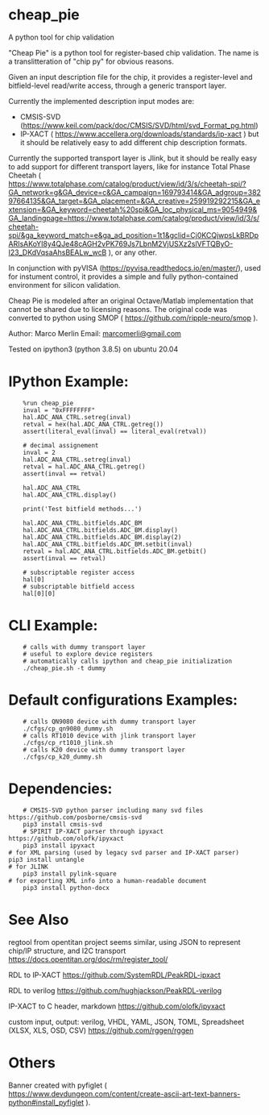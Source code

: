 # cheap_pie
A python tool for chip validation

"Cheap Pie" is a python tool for register-based chip validation.
The name is a translitteration of "chip py" for obvious reasons.

Given an input description file for the chip, it provides a register-level and 
bitfield-level read/write access, through a generic transport layer.

Currently the implemented description input modes are:
- CMSIS-SVD (https://www.keil.com/pack/doc/CMSIS/SVD/html/svd_Format_pg.html)
- IP-XACT ( https://www.accellera.org/downloads/standards/ip-xact )
but it should be relatively easy to add different chip description formats.

Currently the supported transport layer is Jlink, but it should be really easy
to add support for different transport layers, like for instance Total Phase
Cheetah 
( https://www.totalphase.com/catalog/product/view/id/3/s/cheetah-spi/?GA_network=g&GA_device=c&GA_campaign=169793414&GA_adgroup=38297664135&GA_target=&GA_placement=&GA_creative=259919292215&GA_extension=&GA_keyword=cheetah%20spi&GA_loc_physical_ms=9054949&GA_landingpage=https://www.totalphase.com/catalog/product/view/id/3/s/cheetah-spi/&ga_keyword_match=e&ga_ad_position=1t1&gclid=Cj0KCQjwpsLkBRDpARIsAKoYI8y4QJe48cAGH2vPK769Js7LbnM2VjUSXz2slVFTQByO-I23_DKdVqsaAhsBEALw_wcB ), or any other.

In conjunction with pyVISA (https://pyvisa.readthedocs.io/en/master/), used for 
instument control, it provides a simple and fully python-contained environment
for silicon validation.

Cheap Pie is modeled after an original Octave/Matlab implementation that cannot
be shared due to licensing reasons. The original code was converted to python
using SMOP ( https://github.com/ripple-neuro/smop ).

Author: Marco Merlin
Email: marcomerli@gmail.com

Tested on ipython3 (python 3.8.5) on ubuntu 20.04

# IPython Example:
        %run cheap_pie
        inval = "0xFFFFFFFF"
        hal.ADC_ANA_CTRL.setreg(inval)
        retval = hex(hal.ADC_ANA_CTRL.getreg())
        assert(literal_eval(inval) == literal_eval(retval))

        # decimal assignement        
        inval = 2
        hal.ADC_ANA_CTRL.setreg(inval)
        retval = hal.ADC_ANA_CTRL.getreg()        
        assert(inval == retval)
        
        hal.ADC_ANA_CTRL
        hal.ADC_ANA_CTRL.display()
                
        print('Test bitfield methods...')
        
        hal.ADC_ANA_CTRL.bitfields.ADC_BM
        hal.ADC_ANA_CTRL.bitfields.ADC_BM.display()
        hal.ADC_ANA_CTRL.bitfields.ADC_BM.display(2)
        hal.ADC_ANA_CTRL.bitfields.ADC_BM.setbit(inval)
        retval = hal.ADC_ANA_CTRL.bitfields.ADC_BM.getbit()
        assert(inval == retval)

        # subscriptable register access
        hal[0]
        # subscriptable bitfield access
        hal[0][0]

# CLI Example:
        # calls with dummy transport layer 
        # useful to explore device registers
        # automatically calls ipython and cheap_pie initialization
        ./cheap_pie.sh -t dummy

# Default configurations Examples:
        # calls QN9080 device with dummy transport layer
        ./cfgs/cp_qn9080_dummy.sh
        # calls RT1010 device with jlink transport layer
        ./cfgs/cp_rt1010_jlink.sh
        # calls K20 device with dummy transport layer
        ./cfgs/cp_k20_dummy.sh

# Dependencies:
        # CMSIS-SVD python parser including many svd files https://github.com/posborne/cmsis-svd
        pip3 install cmsis-svd
        # SPIRIT IP-XACT parser through ipyxact https://github.com/olofk/ipyxact
        pip3 install ipyxact
	# for XML parsing (used by legacy svd parser and IP-XACT parser)
	pip3 install untangle
	# for JLINK
        pip3 install pylink-square
	# for exporting XML info into a human-readable document
        pip3 install python-docx

# See Also
regtool from opentitan project seems similar, using JSON to represent chip/IP structure, and I2C transport
https://docs.opentitan.org/doc/rm/register_tool/

RDL to IP-XACT
https://github.com/SystemRDL/PeakRDL-ipxact

RDL to verilog
https://github.com/hughjackson/PeakRDL-verilog

IP-XACT to C header, markdown
https://github.com/olofk/ipyxact

custom input, output: verilog, VHDL, YAML, JSON, TOML, Spreadsheet (XLSX, XLS, OSD, CSV)
https://github.com/rggen/rggen
	
# Others	
Banner created with pyfiglet
( https://www.devdungeon.com/content/create-ascii-art-text-banners-python#install_pyfiglet ).
